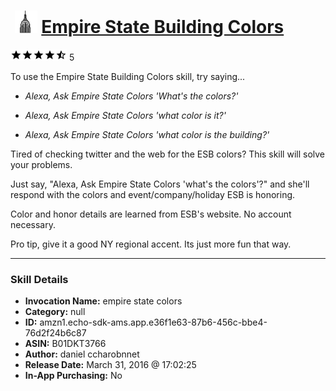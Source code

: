 # &nbsp;<img src="skill_icon" alt="Empire State Building Colors icon" width="36"> [Empire State Building Colors](http://alexa.amazon.com/#skills/amzn1.echo-sdk-ams.app.e36f1e63-87b6-456c-bbe4-76d2f24b6c87)
![4.6 stars](../../images/ic_star_black_18dp_1x.png)![4.6 stars](../../images/ic_star_black_18dp_1x.png)![4.6 stars](../../images/ic_star_black_18dp_1x.png)![4.6 stars](../../images/ic_star_black_18dp_1x.png)![4.6 stars](../../images/ic_star_half_black_18dp_1x.png) 5

To use the Empire State Building Colors skill, try saying...

* *Alexa, Ask Empire State Colors 'What's the colors?'*

* *Alexa, Ask Empire State Colors 'what color is it?'*

* *Alexa, Ask Empire State Colors 'what color is the building?'*

Tired of checking twitter and the web for the ESB colors? This skill will solve your problems. 

Just say, "Alexa, Ask Empire State Colors 'what's the colors'?" and she'll respond with the colors and event/company/holiday ESB is honoring.

Color and honor details are learned from ESB's website. No account necessary.

Pro tip, give it a good NY regional accent. Its just more fun that way.

***

### Skill Details

* **Invocation Name:** empire state colors
* **Category:** null
* **ID:** amzn1.echo-sdk-ams.app.e36f1e63-87b6-456c-bbe4-76d2f24b6c87
* **ASIN:** B01DKT3766
* **Author:** daniel ccharobnnet
* **Release Date:** March 31, 2016 @ 17:02:25
* **In-App Purchasing:** No
